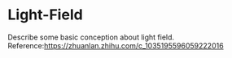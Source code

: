 # Light-Field
Describe some basic conception about light field.
Reference:https://zhuanlan.zhihu.com/c_1035195596059222016
